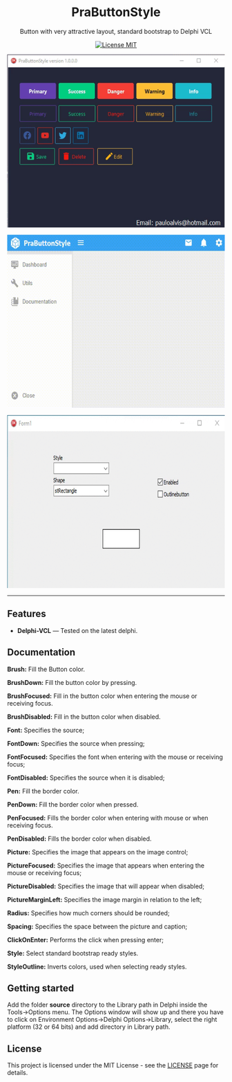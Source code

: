 <h1 align="center">
<br>
  PraButtonStyle
<br>
</h1>

<p align="center">Button with very attractive layout, standard bootstrap to Delphi VCL </p>

<p align="center">
  <a href="https://opensource.org/licenses/MIT">
    <img src="https://img.shields.io/badge/License-MIT-blue.svg" alt="License MIT">
  </a>
</p>

<p align="center">
  <img width="600" height="400" src="demo/demo1/demo1.gif">
</p>

<p align="center">
  <img width="600" height="400" src="demo/demo2/Gravar_2020_04_11_23_43_41_231.gif">
</p>

<p align="center">
  <img width="600" height="400" src="demo/demo3/gif_animation.gif">
</p>

<hr />

## Features

- **Delphi-VCL** — Tested on the latest delphi.

## Documentation

**Brush:** Fill the Button color.

**BrushDown:** Fill the button color by pressing.

**BrushFocused:** Fill in the button color when entering the mouse or receiving focus.

**BrushDisabled:** Fill in the button color when disabled.

**Font:** Specifies the source;

**FontDown:** Specifies the source when pressing;

**FontFocused:** Specifies the font when entering with the mouse or receiving focus;

**FontDisabled:** Specifies the source when it is disabled;

**Pen:** Fill the border color.

**PenDown:** Fill the border color when pressed.

**PenFocused:** Fills the border color when entering with mouse or when receiving focus.

**PenDisabled:** Fills the border color when disabled.

**Picture:** Specifies the image that appears on the image control;

**PictureFocused:** Specifies the image that appears when entering the mouse or receiving focus;

**PictureDisabled:** Specifies the image that will appear when disabled;

**PictureMarginLeft:** Specifies the image margin in relation to the left;

**Radius:** Specifies how much corners should be rounded;

**Spacing:** Specifies the space between the picture and caption;

**ClickOnEnter:** Performs the click when pressing enter;

**Style:** Select standard bootstrap ready styles.

**StyleOutline:** Inverts colors, used when selecting ready styles.

## Getting started

Add the folder **source** directory to the Library path in Delphi inside the Tools->Options menu. 
The Options window will show up and there you have to click on Environment Options->Delphi Options->Library, select the right platform (32 or 64 bits) and add directory in Library path.


## License

This project is licensed under the MIT License - see the [LICENSE](https://opensource.org/licenses/MIT) page for details.
